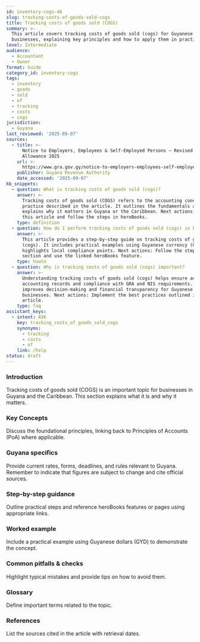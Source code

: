 ```yaml
---
id: inventory-cogs-46
slug: tracking-costs-of-goods-sold-cogs
title: Tracking costs of goods sold (COGS)
summary: >-
  This article covers tracking costs of goods sold (cogs) for Guyanese
  businesses, explaining key principles and how to apply them in practice.
level: Intermediate
audience:
  - Accountant
  - Owner
format: Guide
category_id: inventory-cogs
tags:
  - inventory
  - goods
  - sold
  - of
  - tracking
  - costs
  - cogs
jurisdiction:
  - Guyana
last_reviewed: '2025-09-07'
sources:
  - title: >-
      Notice to Employers, Employees & Self-Employed Persons – Revised Personal
      Allowance 2025
    url: >-
      https://www.gra.gov.gy/notice-to-employers-employees-self-employed-persons-revised-personal-allowance-and-deductions-for-income-tax-2025-copy/
    publisher: Guyana Revenue Authority
    date_accessed: '2025-09-07'
kb_snippets:
  - question: What is tracking costs of goods sold (cogs)?
    answer: >-
      Tracking costs of goods sold (COGS) refers to the accounting concept or
      practice described in the article. It outlines the fundamentals and
      explains why it matters in Guyana or the Caribbean. Next actions: Read
      this article and follow the steps in heroBooks.
    type: definition
  - question: How do I perform tracking costs of goods sold (cogs) in heroBooks?
    answer: >-
      This article provides a step-by-step guide on tracking costs of goods sold
      (cogs). It includes practical examples using Guyanese currency (GYD) and
      highlights local compliance points. Next actions: Follow the step-by-step
      section and use the linked heroBooks feature.
    type: howto
  - question: Why is tracking costs of goods sold (cogs) important?
    answer: >-
      Understanding tracking costs of goods sold (cogs) helps ensure accurate
      accounting records and compliance with GRA and NIS requirements. It
      improves decision-making and financial transparency for Guyanese
      businesses. Next actions: Implement the best practices outlined in the
      article.
    type: faq
assistant_keys:
  - intent: ASK
    key: tracking_costs_of_goods_sold_cogs
    synonyms:
      - tracking
      - costs
      - of
    link: /help
status: draft
---
```


### Introduction
Tracking costs of goods sold (COGS) is an important topic for businesses in Guyana and the Caribbean. This section explains what it is and why it matters.

### Key Concepts
Discuss the foundational principles, linking back to Principles of Accounts (PoA) where applicable.

### Guyana specifics
Provide current rates, forms, deadlines, and rules relevant to Guyana. Remember to indicate that figures are subject to change and cite official sources.

### Step-by-step guidance
Outline practical steps and reference heroBooks features or pages using appropriate links.

### Worked example
Include a practical example using Guyanese dollars (GYD) to demonstrate the concept.

### Common pitfalls & checks
Highlight typical mistakes and provide tips on how to avoid them.

### Glossary
Define important terms related to the topic.

### References
List the sources cited in the article with retrieval dates.
